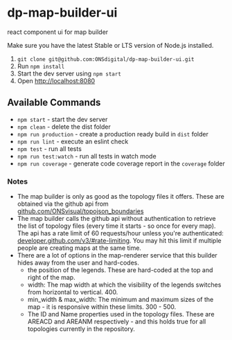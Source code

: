 # dp-map-builder-ui
react component ui for map builder


Make sure you have the latest Stable or LTS version of Node.js installed.

1. `git clone git@github.com:ONSdigital/dp-map-builder-ui.git`
2. Run `npm install`
3. Start the dev server using `npm start`
3. Open [http://localhost:8080](http://localhost:8080)

## Available Commands

- `npm start` - start the dev server
- `npm clean` - delete the dist folder
- `npm run production` - create a production ready build in `dist` folder
- `npm run lint` - execute an eslint check
- `npm test` - run all tests
- `npm run test:watch` - run all tests in watch mode
- `npm run coverage` - generate code coverage report in the `coverage` folder


### Notes
- The map builder is only as good as the topology files it offers. These are obtained via the github api from [github.com/ONSvisual/topojson_boundaries](https://github.com/ONSvisual/topojson_boundaries)
- The map builder calls the github api without authentication to retrieve the list of topology files (every time it starts - so once for every map). The api has a rate limit of 60 requests/hour unless you're authenticated: [developer.github.com/v3/#rate-limiting](https://developer.github.com/v3/#rate-limiting). You may hit this limit if multiple people are creating maps at the same time.
- There are a lot of options in the map-renderer service that this builder hides away from the user and hard-codes.
  - the position of the legends. These are hard-coded at the top and right of the map.
  - width: The map width at which the visibility of the legends switches from horizontal to vertical. 400.
  - min_width & max_width: The minimum and maximum sizes of the map - it is responsive within these limits. 300 - 500.
  - The ID and Name properties used in the topology files. These are AREACD and AREANM respectively - and this holds true for all topologies currently in the repository.

